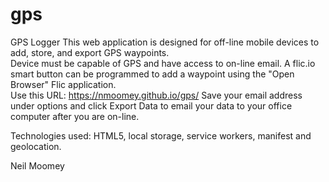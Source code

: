 # gps
GPS Logger
This web application is designed for off-line mobile devices to add, store, and export GPS waypoints.  
Device must be capable of GPS and have access to on-line email.  A flic.io smart button can be programmed
to add a waypoint using the "Open Browser" Flic application.  
Use this URL: https://nmoomey.github.io/gps/
Save your email address under options and click Export Data to email your data to your office computer
after you are on-line.

Technologies used: HTML5, local storage, service workers, manifest and geolocation.

Neil Moomey
